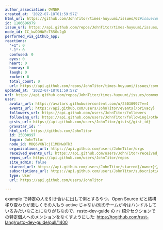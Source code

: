 ```yaml
---
author_association: OWNER
created_at: '2022-07-18T01:59:57Z'
html_url: https://github.com/JohnTitor/times-huyuumi/issues/62#issuecomment-1186686979
id: 1186686979
issue_url: https://api.github.com/repos/JohnTitor/times-huyuumi/issues/62
node_id: IC_kwDOHWEcT85Gu2gD
performed_via_github_app: 
reactions:
  "+1": 0
  "-1": 0
  confused: 0
  eyes: 0
  heart: 0
  hooray: 0
  laugh: 0
  rocket: 0
  total_count: 0
  url: https://api.github.com/repos/JohnTitor/times-huyuumi/issues/comments/1186686979/reactions
updated_at: '2022-07-18T01:59:57Z'
url: https://api.github.com/repos/JohnTitor/times-huyuumi/issues/comments/1186686979
user:
  avatar_url: https://avatars.githubusercontent.com/u/25030997?v=4
  events_url: https://api.github.com/users/JohnTitor/events{/privacy}
  followers_url: https://api.github.com/users/JohnTitor/followers
  following_url: https://api.github.com/users/JohnTitor/following{/other_user}
  gists_url: https://api.github.com/users/JohnTitor/gists{/gist_id}
  gravatar_id: ''
  html_url: https://github.com/JohnTitor
  id: 25030997
  login: JohnTitor
  node_id: MDQ6VXNlcjI1MDMwOTk3
  organizations_url: https://api.github.com/users/JohnTitor/orgs
  received_events_url: https://api.github.com/users/JohnTitor/received_events
  repos_url: https://api.github.com/users/JohnTitor/repos
  site_admin: false
  starred_url: https://api.github.com/users/JohnTitor/starred{/owner}{/repo}
  subscriptions_url: https://api.github.com/users/JohnTitor/subscriptions
  type: User
  url: https://api.github.com/users/JohnTitor

---
```

example で特定の人を引き合いに出して例とするやつ、Open Source だと結構移り変わりが激しくその人もう active じゃない/別のチームが今はハンドルしているみたいなことになりがちなので、rustc-dev-guide の `r?` 紹介セクションでの特定個人へのメンションをなくすようにした: https://togithub.com/rust-lang/rustc-dev-guide/pull/1400